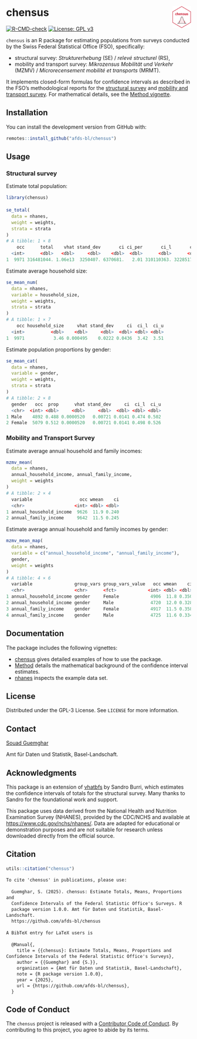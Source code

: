 <!-- README.md is generated from README.Rmd. Please edit that file -->

# chensus <img src="man/figures/logo.png" align="right" width="10%" />

[![R-CMD-check](https://github.com/afds-bl/chensus/actions/workflows/R-CMD-check.yaml/badge.svg)](https://github.com/afds-bl/chensus/actions/workflows/R-CMD-check.yaml)
[![License: GPL
v3](https://img.shields.io/badge/license-GPL--3-blue.svg)](https://www.gnu.org/licenses/gpl-3.0.en.html)

`chensus` is an R package for estimating populations from surveys
conducted by the Swiss Federal Statistical Office (FSO), specifically:

- structural survey: *Strukturerhebung* (SE) / *relevé structurel* (RS),
- mobility and transport survey: *Mikrozensus Mobilität und Verkehr*
  (MZMV) / *Microrecensement mobilité et transports* (MRMT).

It implements closed-form formulas for confidence intervals as described
in the FSO’s methodological reports for the [structural
survey](https://www.bfs.admin.ch/bfs/en/home/services/research/methodological-reports.assetdetail.11187024.html)
and [mobility and transport
survey](https://www.bfs.admin.ch/bfs/fr/home/statistiques/mobilite-transports/enquetes/mzmv.assetdetail.24266729.html).
For mathematical details, see the [Method
vignette](articles/Method.html).

## Installation

You can install the development version from GitHub with:

``` r
remotes::install_github("afds-bl/chensus")
```

## Usage

### Structural survey

Estimate total population:

``` r
library(chensus)

se_total(
  data = nhanes,
  weight = weights,
  strata = strata
)
# A tibble: 1 × 8
    occ      total    vhat stand_dev       ci ci_per       ci_l       ci_u
  <int>      <dbl>   <dbl>     <dbl>    <dbl>  <dbl>      <dbl>      <dbl>
1  9971 316481044. 1.06e13  3250407. 6370681.   2.01 310110363. 322851725.
```

Estimate average household size:

``` r
se_mean_num(
  data = nhanes,
  variable = household_size,
  weight = weights,
  strata = strata
)
# A tibble: 1 × 7
    occ household_size     vhat stand_dev     ci  ci_l  ci_u
  <int>          <dbl>    <dbl>     <dbl>  <dbl> <dbl> <dbl>
1  9971           3.46 0.000495    0.0222 0.0436  3.42  3.51
```

Estimate population proportions by gender:

``` r
se_mean_cat(
  data = nhanes,
  variable = gender,
  weight = weights,
  strata = strata
)
# A tibble: 2 × 8
  gender   occ  prop      vhat stand_dev     ci  ci_l  ci_u
  <chr>  <int> <dbl>     <dbl>     <dbl>  <dbl> <dbl> <dbl>
1 Male    4892 0.488 0.0000520   0.00721 0.0141 0.474 0.502
2 Female  5079 0.512 0.0000520   0.00721 0.0141 0.498 0.526
```

### Mobility and Transport Survey

Estimate average annual household and family incomes:

``` r
mzmv_mean(
  data = nhanes,
  annual_household_income, annual_family_income,
  weight = weights
)
# A tibble: 2 × 4
  variable                  occ wmean    ci
  <chr>                   <int> <dbl> <dbl>
1 annual_household_income  9626  11.9 0.240
2 annual_family_income     9642  11.5 0.245
```

Estimate average annual household and family incomes by gender:

``` r
mzmv_mean_map(
  data = nhanes,
  variable = c("annual_household_income", "annual_family_income"),
  gender,
  weight = weights
)
# A tibble: 4 × 6
  variable                group_vars group_vars_value   occ wmean    ci
  <chr>                   <chr>      <fct>            <int> <dbl> <dbl>
1 annual_household_income gender     Female            4906  11.8 0.350
2 annual_household_income gender     Male              4720  12.0 0.328
3 annual_family_income    gender     Female            4917  11.5 0.358
4 annual_family_income    gender     Male              4725  11.6 0.334
```

## Documentation

The package includes the following vignettes:

- [chensus](articles/chensus.html) gives detailed examples of how to use
  the package.
- [Method](articles/Method.html) details the mathematical background of
  the confidence interval estimates.
- [nhanes](articles/nhanes.html) inspects the example data set.

## License

Distributed under the GPL-3 License. See `LICENSE` for more information.

## Contact

[Souad Guemghar](mailto:souad.guemghar@bl.ch)

Amt für Daten und Statistik, Basel-Landschaft.

## Acknowledgments

This package is an extension of
[vhatbfs](https://github.com/gibonet/vhatbfs) by Sandro Burri, which
estimates the confidence intervals of totals for the structural survey.
Many thanks to Sandro for the foundational work and support.

This package uses data derived from the National Health and Nutrition
Examination Survey (NHANES), provided by the CDC/NCHS and available at
<https://www.cdc.gov/nchs/nhanes/>. Data are adapted for educational or
demonstration purposes and are not suitable for research unless
downloaded directly from the official source.

## Citation

``` r
utils::citation("chensus")
```

    To cite 'chensus' in publications, please use:

      Guemghar, S. (2025). chensus: Estimate Totals, Means, Proportions and
      Confidence Intervals of the Federal Statistic Office's Surveys. R
      package version 1.0.0. Amt für Daten und Statistik, Basel-Landschaft.
      https://github.com/afds-bl/chensus

    A BibTeX entry for LaTeX users is

      @Manual{,
        title = {{chensus}: Estimate Totals, Means, Proportions and Confidence Intervals of the Federal Statistic Office's Surveys},
        author = {{Guemghar} and {S.}},
        organization = {Amt für Daten und Statistik, Basel-Landschaft},
        note = {R package version 1.0.0},
        year = {2025},
        url = {https://github.com/afds-bl/chensus},
      }

## Code of Conduct

The `chensus` project is released with a [Contributor Code of
Conduct](https://contributor-covenant.org/version/2/1/CODE_OF_CONDUCT.html).
By contributing to this project, you agree to abide by its terms.
